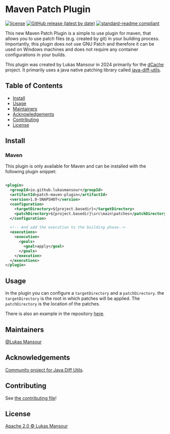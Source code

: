 # Maven Patch Plugin

[![license](https://img.shields.io/github/license/LukasMansour/patch-maven-plugin.svg?style=for-the-badge)](../LICENSE)
[![GitHub release (latest by date)](https://img.shields.io/github/v/release/LukasMansour/patch-maven-plugin?style=for-the-badge)](https://github.com/LukasMansour/patch-maven-plugin/releases)
[![standard-readme compliant](https://img.shields.io/badge/readme%20style-standard-brightgreen.svg?style=for-the-badge)](https://github.com/RichardLitt/standard-readme)

This new Maven Patch Plugin is a simple to use plugin for maven, that allows you to use patch files
(e.g. created by git) in your building process. Importantly, this plugin does not use GNU Patch and
therefore it can be used on Windows machines and does not require any container configurations in
your builds.

This plugin was created by Lukas Mansour in 2024 primarily for
the [dCache](https://github.com/dCache/dcache) project. It primarily uses a java native patching
library called [java-diff-utils](https://github.com/java-diff-utils/java-diff-utils).

## Table of Contents

- [Install](#install)
- [Usage](#usage)
- [Maintainers](#maintainers)
- [Acknowledgements](#acknowledgements)
- [Contributing](#contributing)
- [License](#license)

## Install

### Maven

This plugin is only available for Maven and can be installed with the following plugin snippet:

```xml

<plugin>
  <groupId>io.github.lukasmansour</groupId>
  <artifactId>patch-maven-plugin</artifactId>
  <version>1.0-SNAPSHOT</version>
  <configuration>
    <targetDirectory>${project.basedir}</targetDirectory>
    <patchDirectory>${project.basedir}\src\main\patches</patchDirectory>
  </configuration>

  <!-- And add the execution to the building phase-->
  <executions>
    <execution>
      <goals>
        <goal>apply</goal>
      </goals>
    </execution>
  </executions>
</plugin>
```

## Usage

In the plugin you can configure a ```targetDirectory``` and a ```patchDirectory```.
the ```targetDirectory``` is the root in which patches will be applied. The ```patchDirectory``` is
the location of the patches.

There is also an example in the repository [here](../test-project).

## Maintainers

[@Lukas Mansour](https://www.github.com/LukasMansour/)

## Acknowledgements

[Community project for Java Diff Utils](https://github.com/java-diff-utils/java-diff-utils).

## Contributing

See [the contributing file](CONTRIBUTING.md)!

## License

[Apache 2.0 © Lukas Mansour ](../LICENSE)